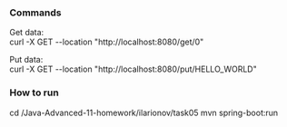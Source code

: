 ### Commands

Get data:\
curl -X GET --location "http://localhost:8080/get/0"

Put data:\
curl -X GET --location "http://localhost:8080/put/HELLO_WORLD"

### How to run 

cd /Java-Advanced-11-homework/ilarionov/task05
mvn spring-boot:run